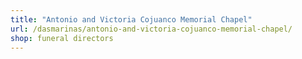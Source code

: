 ```yaml
---
title: "Antonio and Victoria Cojuanco Memorial Chapel"
url: /dasmarinas/antonio-and-victoria-cojuanco-memorial-chapel/
shop: funeral directors
---
```

